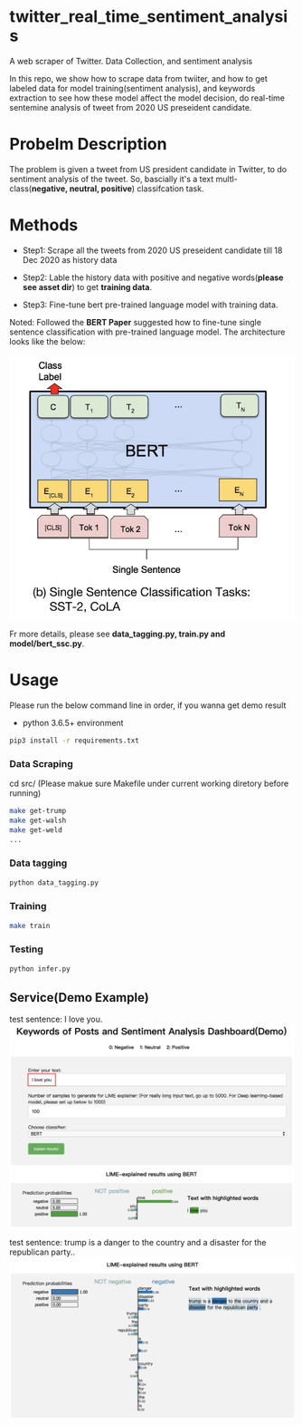 # twitter_real_time_sentiment_analysis
A web scraper of Twitter. Data Collection, and sentiment analysis

In this repo, we show how to scrape data from twiiter, and how to get labeled data for model training(sentiment analysis), and keywords extraction
to see how these model affect the model decision, do real-time sentemine analysis of tweet from 2020 US preseident candidate.

# Probelm Description

The problem is given a tweet from US president candidate in Twitter, to do sentiment analysis of the tweet. 
So, bascially it's a text multl-class(**negative, neutral, positive**) classifcation task.

# Methods

- Step1: Scrape all the tweets from 2020 US preseident candidate till 18 Dec 2020 as history data

- Step2: Lable the history data with positive and negative words(**please see asset dir**) to get **training data**.

- Step3: Fine-tune bert pre-trained language model with training data.

Noted:
Followed the **BERT Paper** suggested how to fine-tune single sentence classification with pre-trained language model.
The architecture looks like the below:

![td-lstm](assets/bert_ssc.jpg)

Fr more details, please see **data_tagging.py, train.py and model/bert_ssc.py**.

# Usage

Please run the below command line in order, if you wanna get demo result

* python 3.6.5+ environment

```sh
pip3 install -r requirements.txt
```

### Data Scraping

cd src/ (Please makue sure Makefile under current working diretory before running)

```sh
make get-trump
make get-walsh
make get-weld
...
```


### Data tagging

```sh
python data_tagging.py
```

### Training

```sh
make train
```
### Testing

```sh
python infer.py
```
## Service(Demo Example)
test sentence: I love you.
![td-lstm](assets/ex1.jpg)

test sentence: trump is a danger to the country and a disaster for the republican party..
![td-lstm](assets/ex2.jpg)
